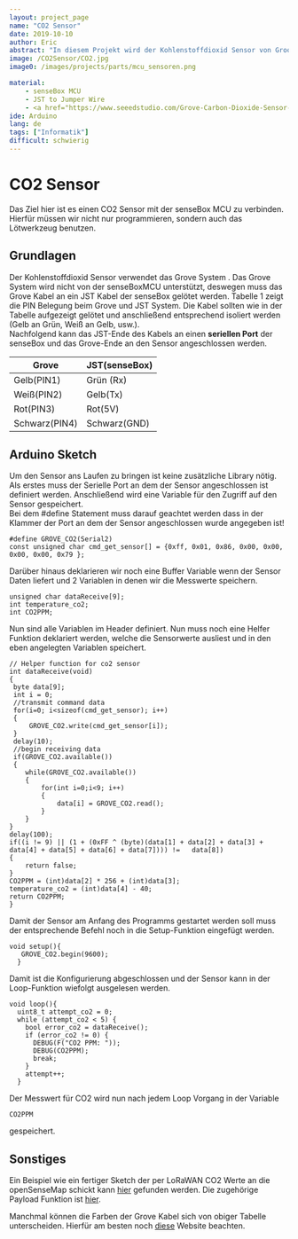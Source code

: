 ```yaml
---
layout: project_page
name: "CO2 Sensor"
date: 2019-10-10
author: Eric
abstract: "In diesem Projekt wird der Kohlenstoffdioxid Sensor von Groove an die senseBoxMCU angeschlossen."
image: /CO2Sensor/CO2.jpg
image0: /images/projects/parts/mcu_sensoren.png

material:
    - senseBox MCU
    - JST to Jumper Wire
    - <a href="https://www.seeedstudio.com/Grove-Carbon-Dioxide-Sensor-MH-Z16.html">Grove CO2 Sensor</a>
ide: Arduino    
lang: de
tags: ["Informatik"]
difficult: schwierig
---
```

# CO2 Sensor
Das Ziel hier ist es einen CO2 Sensor mit der senseBox MCU zu verbinden. Hierfür müssen wir nicht nur programmieren, sondern auch das Lötwerkzeug benutzen.

## Grundlagen
Der Kohlenstoffdioxid Sensor verwendet das Grove System . Das Grove System wird nicht von der senseBoxMCU unterstützt, deswegen muss das Grove Kabel an ein JST Kabel der senseBox gelötet werden. Tabelle 1 zeigt die PIN Belegung beim Grove und JST System. Die Kabel sollten wie in der Tabelle aufgezeigt gelötet und anschließend entsprechend isoliert werden (Gelb an Grün, Weiß an Gelb, usw.).<br>
Nachfolgend kann das JST-Ende des Kabels an einen <b>seriellen Port</b> der senseBox und das Grove-Ende an den Sensor angeschlossen werden.

| Grove         | JST(senseBox) |
|---------------|---------------|
|  Gelb(PIN1)   | Grün (Rx)     |
| Weiß(PIN2)    |  Gelb(Tx)     |
| Rot(PIN3)     |  Rot(5V)      |
| Schwarz(PIN4) | Schwarz(GND)  |

## Arduino Sketch
Um den Sensor ans Laufen zu bringen ist keine zusätzliche Library nötig.
Als erstes muss der Serielle Port an dem der Sensor angeschlossen ist definiert werden. Anschließend wird eine Variable für den Zugriff auf den Sensor gespeichert. <br>
Bei dem #define Statement muss darauf geachtet werden dass in der Klammer der Port an dem der Sensor angeschlossen wurde angegeben ist!

    #define GROVE_CO2(Serial2)
    const unsigned char cmd_get_sensor[] = {0xff, 0x01, 0x86, 0x00, 0x00, 0x00, 0x00, 0x79 };

Darüber hinaus deklarieren wir noch eine Buffer Variable wenn der Sensor Daten liefert und 2 Variablen in denen wir die Messwerte speichern.

    unsigned char dataReceive[9];
    int temperature_co2;
    int CO2PPM;

Nun sind alle Variablen im Header definiert. Nun muss noch eine Helfer Funktion deklariert werden, welche die Sensorwerte ausliest und in den eben angelegten Variablen speichert. 

    // Helper function for co2 sensor
    int dataReceive(void)
    {
     byte data[9];
     int i = 0;
     //transmit command data
     for(i=0; i<sizeof(cmd_get_sensor); i++)
     {
         GROVE_CO2.write(cmd_get_sensor[i]);
     }
     delay(10);
     //begin receiving data
     if(GROVE_CO2.available())
     {
        while(GROVE_CO2.available())
        {
            for(int i=0;i<9; i++)
            {
                data[i] = GROVE_CO2.read();
            }
        }
    }
    delay(100);
    if((i != 9) || (1 + (0xFF ^ (byte)(data[1] + data[2] + data[3] + data[4] + data[5] + data[6] + data[7]))) !=   data[8])
    {
        return false;
    }
    CO2PPM = (int)data[2] * 256 + (int)data[3];
    temperature_co2 = (int)data[4] - 40;
    return CO2PPM;
    }

Damit der Sensor am Anfang des Programms gestartet werden soll muss der entsprechende Befehl noch in die Setup-Funktion eingefügt werden.

    void setup(){
       GROVE_CO2.begin(9600);
      }

Damit ist die Konfigurierung abgeschlossen und der Sensor kann in der Loop-Funktion wiefolgt ausgelesen werden. 

    void loop(){
      uint8_t attempt_co2 = 0;
      while (attempt_co2 < 5) {
        bool error_co2 = dataReceive();
        if (error_co2 != 0) {
          DEBUG(F("CO2 PPM: "));
          DEBUG(CO2PPM);
          break;
        }
        attempt++;
      }

Der Messwert für CO2 wird nun nach jedem Loop Vorgang in der Variable 

    CO2PPM 

gespeichert.
  


## Sonstiges

Ein Beispiel wie ein fertiger Sketch der per LoRaWAN CO2 Werte an die openSenseMap schickt kann [hier](https://gist.github.com/Thiemann96/608c79d2557c0ee8de66d1933a6d6359) gefunden werden. Die zugehörige Payload Funktion ist [hier](https://gist.github.com/Thiemann96/90979aa82820e8adbe42e2788817a239).

Manchmal können die Farben der Grove Kabel sich von obiger Tabelle unterscheiden. Hierfür am besten noch [diese](http://wiki.seeedstudio.com/Grove_System/) Website beachten.

